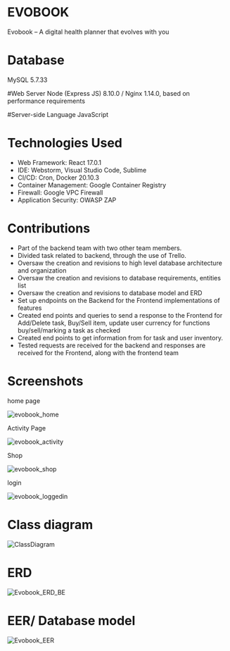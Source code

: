 # EVOBOOK
 Evobook – A digital health planner that evolves with you
# Database
MySQL 5.7.33

#Web Server
Node (Express JS) 8.10.0 / Nginx 1.14.0, based on performance requirements

#Server-side Language
JavaScript

# Technologies Used
- Web Framework: React 17.0.1
- IDE: Webstorm, Visual Studio Code, Sublime
- CI/CD: Cron, Docker 20.10.3
- Container Management: Google Container Registry
- Firewall: Google VPC Firewall
- Application Security: OWASP ZAP
 
# Contributions 
- Part of the backend team with two other team members. 
- Divided task related to backend, through the use of Trello. 
- Oversaw the creation and revisions to high level database architecture and organization
- Oversaw the creation and revisions to database requirements, entities list
- Oversaw the creation and revisions to database model and ERD
- Set up endpoints on the Backend for the Frontend implementations of features
- Created end points and queries to send a response to the Frontend for Add/Delete task, Buy/Sell item, update user currency for functions buy/sell/marking a task as checked
- Created end points to get information from for task and user inventory.
- Tested requests are received for the backend and responses are received for the Frontend, along with the frontend team


# Screenshots
 home page


![evobook_home](https://user-images.githubusercontent.com/70302984/134266728-cb1d245c-1f24-4093-8857-cc759dfd3c37.png)

 Activity Page


![evobook_activity](https://user-images.githubusercontent.com/70302984/134266982-1dc055a9-352f-4420-b156-15d5088e17dd.png)

 Shop


![evobook_shop](https://user-images.githubusercontent.com/70302984/134267003-1e98f7e1-da84-45cb-b39b-ea85a9940c17.png)

 login


![evobook_loggedin](https://user-images.githubusercontent.com/70302984/134266757-e72d8217-f789-4f62-9d21-54f09105936b.png)


# Class diagram
![ClassDiagram](https://user-images.githubusercontent.com/70302984/134267261-2a155dde-8ee8-4014-bdf6-6dc9fab715b6.jpg)


# ERD 
![Evobook_ERD_BE](https://user-images.githubusercontent.com/70302984/134267296-79b36867-7db8-45e9-aad7-887b141f00f6.jpg)


# EER/ Database model
![Evobook_EER](https://user-images.githubusercontent.com/70302984/134268351-87eea73e-d17f-4269-a583-34c5f9583a7c.png)

